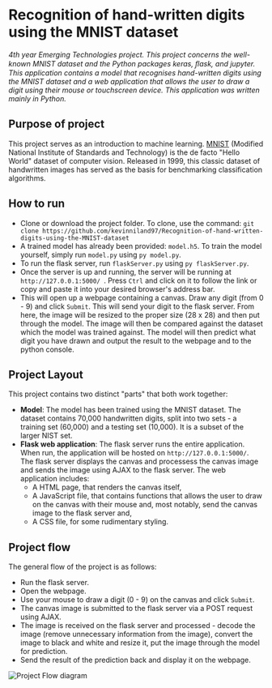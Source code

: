 # Recognition of hand-written digits using the MNIST dataset
 _4th year Emerging Technologies project. This project concerns the well-known MNIST dataset and the Python packages keras, ﬂask, and jupyter. This application contains a model that recognises hand-written digits using the MNIST dataset and a web application that allows the user to draw a digit using their mouse or touchscreen device. This application was written mainly in Python._
 
 ## Purpose of project
 This project serves as an introduction to machine learning. [MNIST](http://yann.lecun.com/exdb/mnist/) (Modified National Institute of
 Standards and Technology) is the de facto "Hello World" dataset of computer vision. Released in 1999, this classic dataset of
 handwritten images has served as the basis for benchmarking classification algorithms.
 
 ## How to run
 * Clone or download the project folder. To clone, use the command: `git clone https://github.com/kevinniland97/Recognition-of-hand-written-digits-using-the-MNIST-dataset`
 * A trained model has already been provided: `model.h5`. To train the model yourself, simply run `model.py` using `py model.py`.
 * To run the flask server, run `flaskServer.py` using `py flaskServer.py`.
 * Once the server is up and running, the server will be running at `http://127.0.0.1:5000/ `. Press `Ctrl` and click on it to follow the link or copy and paste it into your desired browser's address bar.
 * This will open up a webpage containing a canvas. Draw any digit (from 0 - 9) and click `Submit`. This will send your digit to the flask server. From here, the image will be resized to the proper size (28 x 28) and then put through the model. The image will then be compared against the dataset which the model was trained against. The model will then predict what digit you have drawn and output the result to the webpage and to the python console.
 
 ## Project Layout
 This project contains two distinct "parts" that both work together:
 * **Model**: The model has been trained using the MNIST dataset. The dataset contains 70,000 handwritten digits, split into two sets - a training set (60,000) and a testing set (10,000). It is a subset of the larger NIST set.
 * **Flask web application**: The flask server runs the entire application. When run, the application will be hosted on `http://127.0.0.1:5000/`. The flask server displays the canvas and processess the canvas image and sends the image using AJAX to the flask server. The web application includes:
    * A HTML page, that renders the canvas itself,
    * A JavaScript file, that contains functions that allows the user to draw on the canvas with their mouse and, most notably, send the canvas image to the flask server and, 
    * A CSS file, for some rudimentary styling.

## Project flow
The general flow of the project is as follows:
* Run the flask server.
* Open the webpage.
* Use your mouse to draw a digit (0 - 9) on the canvas and click `Submit`.
* The canvas image is submitted to the flask server via a POST request using AJAX.
* The image is received on the flask server and processed - decode the image (remove unnecessary information from the image), convert the image to black and white and resize it, put the image through the model for prediction.
* Send the result of the prediction back and display it on the webpage.

![Project Flow diagram](https://github.com/kevinniland97/Recognition-of-hand-written-digits-using-the-MNIST-dataset/blob/master/project_flow_diagram.PNG)
